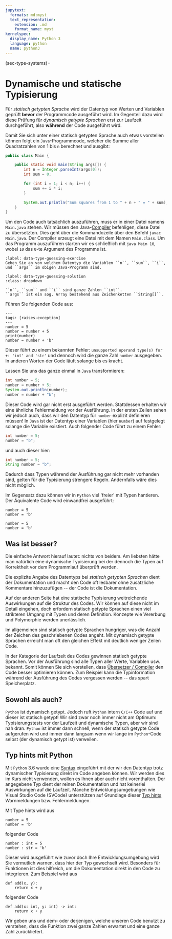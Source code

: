 ```yaml
---
jupytext:
  formats: md:myst
  text_representation:
    extension: .md
    format_name: myst
kernelspec:
  display_name: Python 3
  language: python
  name: python3
---
```


(sec-type-systems)=
# Dynamische und statische Typisierung

Für *statisch getypten Sprache* wird der Datentyp von Werten und Variablen geprüft **bevor** der Programmcode ausgeführt wird.
Im Gegenteil dazu wird diese Prüfung für *dynamisch getypte Sprachen* erst zur Laufzeit durchgeführt, also **während** der Code ausgeführt wird.

Damit Sie sich unter einer statisch getypten Sprache auch etwas vorstellen können folgt ein ``Java``-Programmcode, welcher die Summe aller Quadratzahlen von 1 bis ``n`` berechnet und ausgibt:

```java
public class Main {

    public static void main(String args[]) {
        int n = Integer.parseInt(args[0]);
        int sum = 0;

        for (int i = 1; i < n; i++) {
            sum += i * i;
        }

        System.out.println("Sum squares from 1 to " + n + " = " + sum);
    }
}
```

Um den Code auch tatsächlich auszuführen, muss er in einer Datei namens ``Main.java`` stehen.
Wir müssen den Java-[Compiler](def-compiler) befehligen, diese Datei zu übersetzten.
Dies geht über die Kommandozeile über den Befehl ``javac Main.java``.
Der Compiler erzeugt eine Datei mit dem Namen ``Main.class``.
Um das Programm auszuführen starten wir es schließlich mit ``java Main 10``, wobei ``10`` das ``0``-te Argument des Programms ist.

```{exercise} Datentypen erraten
:label: data-type-guessing-exercise
Geben Sie an von welchem Datentyp die Variablen ``n``, ``sum``, ``i``, und ``args`` im obigen Java-Programm sind.
```

````{solution} data-type-guessing-exercise
:label: data-type-guessing-solution
:class: dropdown

``n``, ``sum`` und ``i`` sind ganze Zahlen ``int``.
``args`` ist ein sog. Array bestehend aus Zeichenketten ``String[]``.

````

Führen Sie folgenden Code aus:

```{code-cell} python3
---
tags: [raises-exception]
---
number = 5
number = number + 5
print(number)
number = number + 'b'
```

Dieser führt zu einem bekannten Fehler: ``unsupported operand type(s) for +: 'int' and 'str'`` und dennoch wird die ganze Zahl ``number`` ausgegeben.
In anderen Worten der Code läuft solange bis es kracht.

Lassen Sie uns das ganze einmal in ``Java`` transformieren:

```java
int number = 5;
number = number + 5;
System.out.println(number);
number = number + "b";
```

Dieser Code wird gar nicht erst ausgeführt werden.
Stattdessen erhalten wir eine ähnliche Fehlermeldung vor der Ausführung.
In der ersten Zeilen sehen wir jedoch auch, dass wir den Datentyp für ``number`` explizit definieren müssen!
In ``Java`` ist der Datentyp einer Variablen (hier ``number``) auf festgelegt solange die Variable existiert.
Auch folgender Code führt zu einem Fehler:

```java
int number = 5;
number = "b";
```

und auch dieser hier:

```java
int number = 5;
String number = "b";
```

Dadurch dass Typen während der Ausführung gar nicht mehr vorhanden sind, gelten für die Typisierung strengere Regeln.
Andernfalls wäre dies nicht möglich.

Im Gegensatz dazu können wir in ``Python`` viel 'freier' mit Typen hantieren.
Der Äquivalente Code wird einwandfrei ausgeführt:

```{code-cell} python3
number = 5
number = 'b'
```

```{code-cell} python3
number = 5
number = 'b'
```

## Was ist besser?

Die einfache Antwort hierauf lautet: nichts von beidem.
Am liebsten hätte man natürlich eine dynamische Typisierung bei der dennoch die Typen auf Korrektheit vor dem Programmlauf überprüft werden.

Die explizite Angabe des Datentyps bei *statisch getypten Sprachen* dient der Dokumentation und macht den Code oft lesbarer ohne zusätzliche Kommentare hinzuzufügen -- der Code ist die Dokumentation. 

Auf der anderen Seite hat eine statische Typisierung weitreichende Auswirkungen auf die Struktur des Codes.
Wir können auf diese nicht im Detail eingehen, doch erfordern statisch getypte Sprachen einen viel strikteren Umgang mit Typen und deren Definition.
Konzepte wie Vererbung und Polymorphie werden unerlässlich.

Im allgemeinen sind statisch getypte Sprachen hungriger, was die Anzahl der Zeichen des geschriebenen Codes angeht.
Mit dynamisch getypte Sprachen erreicht man oft den gleichen Effekt mit deutlich weniger Zeilen Code.

In der Kategorie der Laufzeit des Codes gewinnen statisch getypte Sprachen.
Vor der Ausführung sind alle Typen aller Werte, Variablen usw. bekannt.
Somit können Sie sich vorstellen, dass [Übersetzer / Compiler](def-compiler) den Code besser optimieren können.
Zum Beispiel kann die Typinformation während der Ausführung des Codes vergessen werden -- das spart Speicherplatz.

## Sowohl als auch?

``Python`` ist dynamisch getypt.
Jedoch ruft ``Python`` intern ``C/C++`` Code auf und dieser ist statisch getypt!
Wir sind zwar noch immer nicht am Optimum: Typisierungstests vor der Laufzeit und dynamische Typen, aber wir sind nah dran.
``Python`` ist immer dann schnell, wenn der statisch getypte Code aufgerufen wird und immer dann langsam wenn wir lange im ``Python``-Code selbst (der dynamisch getypt ist) verweilen.

## Typ hints mit Python

Mit ``Python`` 3.6 wurde eine [Syntax](def-syntax) eingeführt mit der wir den Datentyp trotz dynamischer Typisierung direkt im Code angeben können.
Wir werden dies im Kurs nicht verwenden, wollen es Ihnen aber auch nicht vorenthalten.
Der angegebene Typ dient der reinen Dokumentation und hat keinerlei Auswirkungen auf die Laufzeit.
Manche Entwicklungsumgebungen wie Visual Studio Code (SVCode) unterstützen auf Grundlage dieser [Typ hints](https://mypy.readthedocs.io/en/stable/cheat_sheet_py3.html) Warnmeldungen bzw. Fehlermeldungen.

Mit Type hints wird aus 

```{code-cell} python3
number = 5
number = 'b'
```

folgender Code

```{code-cell} python3
number : int = 5
number : str = 'b'
```

Dieser wird ausgeführt wie zuvor doch Ihre Entwicklungsumgebung wird Sie vermutlich warnen, dass hier der Typ gewechselt wird.
Besonders für Funktionen ist dies hilfreich, um die Dokumentation direkt in den Code zu integrieren.
Zum Beispiel wird aus

```{code-cell} python3
def add(x, y):
    return x + y
```

folgender Code

```{code-cell} python3
def add(x: int, y: int) -> int:
    return x + y
```

Wir geben uns und dem- oder derjenigen, welche unseren Code benutzt zu verstehen, dass die Funktion zwei ganze Zahlen erwartet und eine ganze Zahl zurückliefert.
